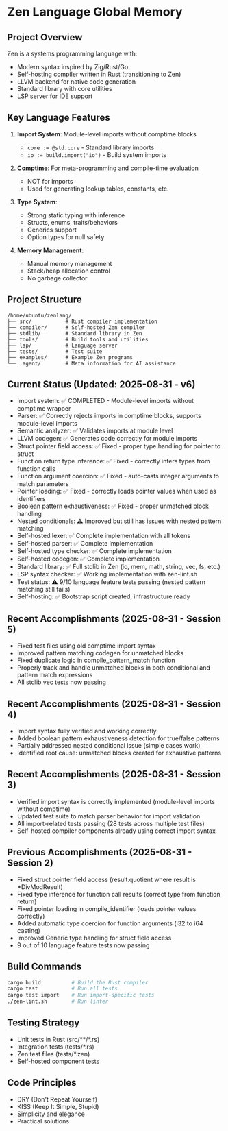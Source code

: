 # Zen Language Global Memory

## Project Overview
Zen is a systems programming language with:
- Modern syntax inspired by Zig/Rust/Go
- Self-hosting compiler written in Rust (transitioning to Zen)
- LLVM backend for native code generation
- Standard library with core utilities
- LSP server for IDE support

## Key Language Features
1. **Import System**: Module-level imports without comptime blocks
   - `core := @std.core` - Standard library imports
   - `io := build.import("io")` - Build system imports
   
2. **Comptime**: For meta-programming and compile-time evaluation
   - NOT for imports
   - Used for generating lookup tables, constants, etc.

3. **Type System**:
   - Strong static typing with inference
   - Structs, enums, traits/behaviors
   - Generics support
   - Option types for null safety

4. **Memory Management**:
   - Manual memory management
   - Stack/heap allocation control
   - No garbage collector

## Project Structure
```
/home/ubuntu/zenlang/
├── src/           # Rust compiler implementation
├── compiler/      # Self-hosted Zen compiler
├── stdlib/        # Standard library in Zen
├── tools/         # Build tools and utilities
├── lsp/           # Language server
├── tests/         # Test suite
├── examples/      # Example Zen programs
└── .agent/        # Meta information for AI assistance
```

## Current Status (Updated: 2025-08-31 - v6)
- Import system: ✅ COMPLETED - Module-level imports without comptime wrapper
- Parser: ✅ Correctly rejects imports in comptime blocks, supports module-level imports
- Semantic analyzer: ✅ Validates imports at module level
- LLVM codegen: ✅ Generates code correctly for module imports
- Struct pointer field access: ✅ Fixed - proper type handling for pointer to struct
- Function return type inference: ✅ Fixed - correctly infers types from function calls
- Function argument coercion: ✅ Fixed - auto-casts integer arguments to match parameters
- Pointer loading: ✅ Fixed - correctly loads pointer values when used as identifiers
- Boolean pattern exhaustiveness: ✅ Fixed - proper unmatched block handling
- Nested conditionals: ⚠️ Improved but still has issues with nested pattern matching
- Self-hosted lexer: ✅ Complete implementation with all tokens
- Self-hosted parser: ✅ Complete implementation
- Self-hosted type checker: ✅ Complete implementation
- Self-hosted codegen: ✅ Complete implementation
- Standard library: ✅ Full stdlib in Zen (io, mem, math, string, vec, fs, etc.)
- LSP syntax checker: ✅ Working implementation with zen-lint.sh
- Test status: ⚠️ 9/10 language feature tests passing (nested pattern matching still fails)
- Self-hosting: ✅ Bootstrap script created, infrastructure ready

## Recent Accomplishments (2025-08-31 - Session 5)
- Fixed test files using old comptime import syntax
- Improved pattern matching codegen for unmatched blocks
- Fixed duplicate logic in compile_pattern_match function
- Properly track and handle unmatched blocks in both conditional and pattern match expressions
- All stdlib vec tests now passing

## Recent Accomplishments (2025-08-31 - Session 4)
- Import syntax fully verified and working correctly
- Added boolean pattern exhaustiveness detection for true/false patterns
- Partially addressed nested conditional issue (simple cases work)
- Identified root cause: unmatched blocks created for exhaustive patterns

## Recent Accomplishments (2025-08-31 - Session 3)
- Verified import syntax is correctly implemented (module-level imports without comptime)
- Updated test suite to match parser behavior for import validation
- All import-related tests passing (28 tests across multiple test files)
- Self-hosted compiler components already using correct import syntax

## Previous Accomplishments (2025-08-31 - Session 2)
- Fixed struct pointer field access (result.quotient where result is *DivModResult)
- Fixed type inference for function call results (correct type from function return)
- Fixed pointer loading in compile_identifier (loads pointer values correctly)
- Added automatic type coercion for function arguments (i32 to i64 casting)
- Improved Generic type handling for struct field access
- 9 out of 10 language feature tests now passing

## Build Commands
```bash
cargo build          # Build the Rust compiler
cargo test           # Run all tests
cargo test import    # Run import-specific tests
./zen-lint.sh        # Run linter
```

## Testing Strategy
- Unit tests in Rust (src/**/*.rs)
- Integration tests (tests/*.rs)
- Zen test files (tests/*.zen)
- Self-hosted component tests

## Code Principles
- DRY (Don't Repeat Yourself)
- KISS (Keep It Simple, Stupid)
- Simplicity and elegance
- Practical solutions
